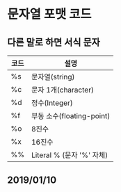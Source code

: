# 문자열 포맷 코드 

## 다른 말로 하면 서식 문자

| 코드 | 설명 | 
|----- |-----|
|  %s  | 문자열(string) |
|  %c  | 문자 1개(character) |
|  %d  | 정수(Integer) |
|  %f  | 부동 소수(floating-point) |
|  %o  | 8진수 |
|  %x  | 16진수 |
|  %%  | Literal % (문자 '%' 자체) |























## 2019/01/10

